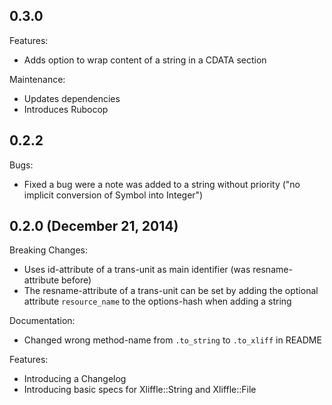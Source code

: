 ## 0.3.0
Features:
+ Adds option to wrap content of a string in a CDATA section

Maintenance:
+ Updates dependencies
+ Introduces Rubocop

## 0.2.2
Bugs:

+ Fixed a bug were a note was added to a string without priority ("no implicit conversion of Symbol into Integer")

## 0.2.0 (December 21, 2014)

Breaking Changes:

+ Uses id-attribute of a trans-unit as main identifier (was resname-attribute before)
+ The resname-attribute of a trans-unit can be set by adding the optional attribute `resource_name` to the options-hash when adding a string

Documentation:

+ Changed wrong method-name from `.to_string` to `.to_xliff` in README

Features:

+ Introducing a Changelog
+ Introducing basic specs for Xliffle::String and Xliffle::File

